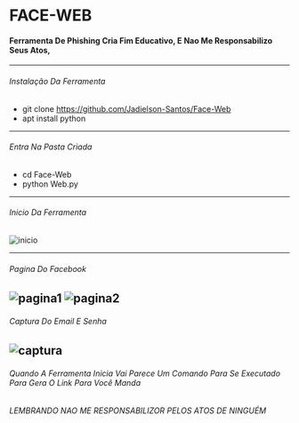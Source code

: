 # FACE-WEB

#### Ferramenta De Phishing Cria Fim Educativo, E Nao Me Responsabilizo Seus Atos,
---
###### Instalação Da Ferramenta
* git clone https://github.com/Jadielson-Santos/Face-Web
* apt install python
---
###### Entra Na Pasta Criada 
* cd Face-Web
* python Web.py
---
###### Inicio Da Ferramenta
![inicio](https://github.com/Jadielson-Santos/Face-Web/blob/master/img/inicio.png)

---
###### Pagina Do Facebook
![pagina1](https://github.com/Jadielson-Santos/Face-Web/blob/master/img/pagina1.png)
![pagina2](https://github.com/Jadielson-Santos/Face-Web/blob/master/img/pagina2.png)
---
###### Captura Do Email E Senha
![captura](https://github.com/Jadielson-Santos/Face-Web/blob/master/img/final.png)
---
###### Quando A Ferramenta Inicia Vai Parece Um Comando Para Se Executado Para Gera O Link Para Você Manda

###### LEMBRANDO NAO ME RESPONSABILIZOR PELOS ATOS DE NINGUÉM
